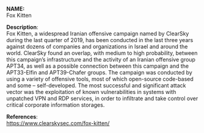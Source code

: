 **NAME:**  
Fox Kitten
 

**Description**:   
Fox Kitten, a widespread Iranian offensive campaign named by ClearSky during the last quarter of 2019, has been conducted in the last three years against dozens of companies and organizations in Israel and around the world. ClearSky found an overlap, with medium to high probability, between this campaign’s infrastructure and the activity of an Iranian offensive group APT34, as well as a possible connection between this campaign and the APT33-Elfin and APT39-Chafer groups. The campaign was conducted by using a variety of offensive tools, most of which open-source code-based and some – self-developed. The most successful and significant attack vector was the exploitation of known vulnerabilities in systems with unpatched VPN and RDP services, in order to infiltrate and take control over critical corporate information storages.

  
**References**:  
https://www.clearskysec.com/fox-kitten/